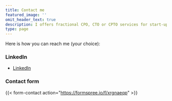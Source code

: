 ```yaml
---
title: Contact me
featured_image: ''
omit_header_text: true
description: I offers fractional CPO, CTO or CPTO services for start-ups and scale ups
type: page
---
```


Here is how you can reach me (your choice): 

### LinkedIn
- [LinkedIn](https://www.linkedin.com/in/benoitdesligneris/)

### Contact form
{{< form-contact action="https://formspree.io/f/xrgnaeqp"  >}}

